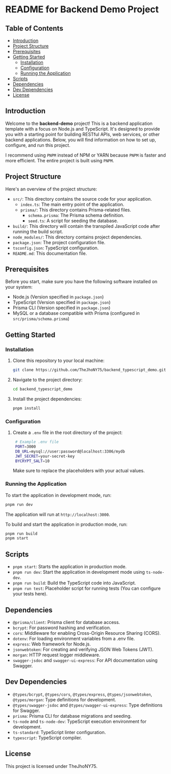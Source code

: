 # README for Backend Demo Project

## Table of Contents
- [Introduction](#introduction)
- [Project Structure](#project-structure)
- [Prerequisites](#prerequisites)
- [Getting Started](#getting-started)
  - [Installation](#installation)
  - [Configuration](#configuration)
  - [Running the Application](#running-the-application)
- [Scripts](#scripts)
- [Dependencies](#dependencies)
- [Dev Dependencies](#dev-dependencies)
- [License](#license)

## Introduction

Welcome to the **backend-demo** project! This is a backend application template with a focus on Node.js and TypeScript. It's designed to provide you with a starting point for building RESTful APIs, web services, or other backend applications. Below, you will find information on how to set up, configure, and run this project.

I recommend using `PNPM` instead of NPM or YARN because `PNPM` is faster and more efficient. The entire project is built using `PNPM`.

## Project Structure

Here's an overview of the project structure:

- `src/`: This directory contains the source code for your application.
  - `index.ts`: The main entry point of the application.
  - `prisma/`: This directory contains Prisma-related files.
    - `schema.prisma`: The Prisma schema definition.
    - `seed.ts`: A script for seeding the database.
- `build/`: This directory will contain the transpiled JavaScript code after running the build script.
- `node_modules/`: This directory contains project dependencies.
- `package.json`: The project configuration file.
- `tsconfig.json`: TypeScript configuration.
- `README.md`: This documentation file.

## Prerequisites

Before you start, make sure you have the following software installed on your system:

- Node.js (Version specified in `package.json`)
- TypeScript (Version specified in `package.json`)
- Prisma CLI (Version specified in `package.json`)
- MySQL or a database compatible with Prisma (configured in `src/prisma/schema.prisma`)

## Getting Started

### Installation

1. Clone this repository to your local machine:

   ```bash
   git clone https://github.com/TheJhoNY75/backend_typescript_demo.git
    ```

2. Navigate to the project directory:

   ```bash
   cd backend_typescript_demo
   ```

3. Install the project dependencies:

   ```bash
   pnpm install
    ```
### Configuration

1. Create a `.env` file in the root directory of the project:

   ```bash
    # Example .env file
    PORT=3000
    DB_URL=mysql://user:password@localhost:3306/mydb
    JWT_SECRET=your-secret-key
    BYCRYPT_SALT=10
   ```

   Make sure to replace the placeholders with your actual values.

### Running the Application

To start the application in development mode, run:
  
  ```bash
  pnpm run dev
  ```

The application will run at `http://localhost:3000`.

To build and start the application in production mode, run:

  ```bash
  pnpm run build
  pnpm start
  ```

## Scripts

- `pnpm start`: Starts the application in production mode.
- `pnpm run dev`: Start the application in development mode using `ts-node-dev`.
- `pnpm run build`: Build the TypeScript code into JavaScript.
- `pnpm run test`: Placeholder script for running tests (You can configure your tests here).

## Dependencies

- `@prisma/client`: Prisma client for database access.
- `bcrypt`: For password hashing and verification.
- `cors`: Middleware for enabling Cross-Origin Resource Sharing (CORS).
- `dotenv`: For loading environment variables from a .env file.
- `express`: Web framework for Node.js.
- `jsonwebtoken`: For creating and verifying JSON Web Tokens (JWT).
- `morgan`: HTTP request logger middleware.
- `swagger-jsdoc` and `swagger-ui-express`: For API documentation using Swagger.

## Dev Dependencies

- `@types/bcrypt`, `@types/cors`, `@types/express`, `@types/jsonwebtoken`, `@types/morgan`: Type definitions for development.
- `@types/swagger-jsdoc` and `@types/swagger-ui-express`: Type definitions for Swagger.
- `prisma`: Prisma CLI for database migrations and seeding.
- `ts-node` and `ts-node-dev`: TypeScript execution environment for development.
- `ts-standard`: TypeScript linter configuration.
- `typescript`: TypeScript compiler.

## License

This project is licensed under TheJhoNY75.
